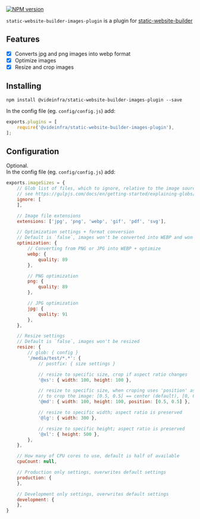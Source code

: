 [npm-url]: https://npmjs.org/package/@videinfra/static-website-builder-images-plugin
[npm-image]: http://img.shields.io/npm/v/@videinfra/static-website-builder-images-plugin.svg
[npm-parent]: https://www.npmjs.com/package/@videinfra/static-website-builder

[![NPM version][npm-image]][npm-url]

`static-website-builder-images-plugin` is a plugin for [static-website-builder][npm-parent]

## Features

- [x] Converts jpg and png images into webp format
- [x] Optimize images
- [x] Resize and crop images

## Installing

```
npm install @videinfra/static-website-builder-images-plugin --save
```

In the config file (eg. `config/config.js`) add:

```js
exports.plugins = [
    require('@videinfra/static-website-builder-images-plugin'),
];
```

## Configuration

Optional.  
In the config file (eg. `config/config.js`) add:

```js
exports.imageSizes = {
    // Glob list of files, which to ignore, relative to the image source folder
    // see https://gulpjs.com/docs/en/getting-started/explaining-globs/
    ignore: [
    ],

    // Image file extensions
    extensions: ['jpg', 'png', 'webp', 'gif', 'pdf', 'svg'],

    // Optimization settings + format conversion
    // Default is `false`, images won't be converted into WEBP and won't be optimized
    optimization: {
        // Converting from PNG or JPG into WEBP + optimize
        webp: {
            quality: 89
        },

        // PNG optimization
        png: {
            quality: 89
        },

        // JPG optimization
        jpg: {
            quality: 91
        },
    },

    // Resize settings
    // Default is `false`, images won't be resized
    resize: {
        // glob: { config }
        '/media/test/*.*': {
            // postfix: { size settings }

            // resize to specific size, crop if aspect ratio changes
            '@xs': { width: 100, height: 100 },

            // resize to specific size, when croping uses 'position' as a center point around which
            // to crop the image: [0.5, 0.5] == center (default), [0, 0] == left top corner
            '@md': { width: 100, height: 100, position: [0.5, 0.5] },

            // resize to specific width; aspect ratio is preserved
            '@lg': { width: 300 },

            // resize to specific height; aspect ratio is preserved
            '@xl': { height: 500 },
        },
    },

    // How many of CPU cores to use, default is half of available
    cpuCount: null,

    // Production only settings, overwrites default settings
    production: {
    },

    // Development only settings, overwrites default settings
    development: {
    },
}
```


[npm-url]: https://npmjs.org/package/@videinfra/static-website-builder-images-plugin
[npm-image]: http://img.shields.io/npm/v/@videinfra/static-website-builder-images-plugin.svg
[npm-parent]: https://www.npmjs.com/package/@videinfra/static-website-builder
